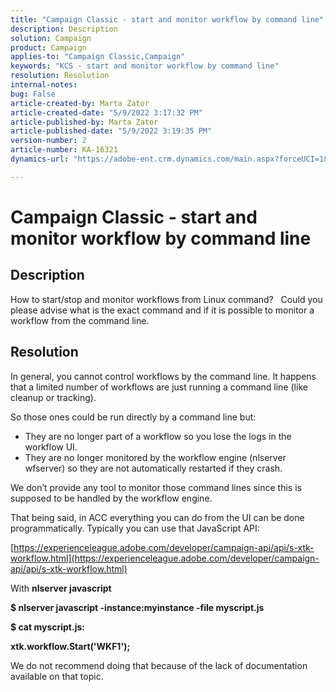 ```yaml
---
title: "Campaign Classic - start and monitor workflow by command line"
description: Description
solution: Campaign
product: Campaign
applies-to: "Campaign Classic,Campaign"
keywords: "KCS - start and monitor workflow by command line"
resolution: Resolution
internal-notes: 
bug: False
article-created-by: Marta Zator
article-created-date: "5/9/2022 3:17:32 PM"
article-published-by: Marta Zator
article-published-date: "5/9/2022 3:19:35 PM"
version-number: 2
article-number: KA-16321
dynamics-url: "https://adobe-ent.crm.dynamics.com/main.aspx?forceUCI=1&pagetype=entityrecord&etn=knowledgearticle&id=5ddb6b21-abcf-ec11-a7b5-0022480a8e40"

---
```

# Campaign Classic - start and monitor workflow by command line

## Description


How to start/stop and monitor workflows from Linux command?
  
 Could you please advise what is the exact command and if it is possible to monitor a workflow from the command line.


## Resolution


In general, you cannot control workflows by the command line. It happens that a limited number of workflows are just running a command line (like cleanup or tracking).

So those ones could be run directly by a command line but:

- They are no longer part of a workflow so you lose the logs in the workflow UI.
- They are no longer monitored by the workflow engine (nlserver wfserver) so they are not automatically restarted if they crash.




We don’t provide any tool to monitor those command lines since this is supposed to be handled by the workflow engine.



That being said, in ACC everything you can do from the UI can be done programmatically. Typically you can use that JavaScript API:



[https://experienceleague.adobe.com/developer/campaign-api/api/s-xtk-workflow.html](https://experienceleague.adobe.com/developer/campaign-api/api/s-xtk-workflow.html)



With <b>nlserver javascript</b>



<b>$ nlserver javascript -instance:myinstance -file myscript.js</b>



<b>$ cat myscript.js:</b>

<b>xtk.workflow.Start('WKF1');</b>



We do not recommend doing that because of the lack of documentation available on that topic.
